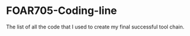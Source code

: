 # FOAR705-Coding-line
The list of all the code that I used to create my final successful tool chain.
